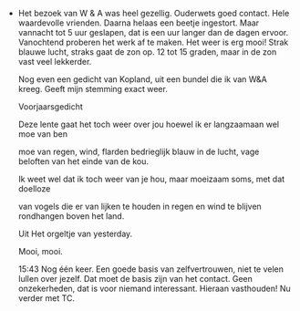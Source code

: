 - Het bezoek van W & A was heel gezellig. Ouderwets goed contact. Hele waardevolle vrienden. Daarna helaas een beetje ingestort. Maar vannacht tot 5 uur geslapen, dat is een uur langer dan de dagen ervoor. Vanochtend proberen het werk af te maken. Het weer is erg mooi! Strak blauwe lucht, straks gaat de zon op. 12 tot 15 graden, maar in de zon vast veel lekkerder.
  
  Nog even een gedicht van Kopland, uit een bundel die ik van W&A kreeg. Geeft mijn stemming exact weer.
  
  Voorjaarsgedicht
  
  Deze lente gaat het toch weer
  over jou hoewel ik er langzaamaan
  wel moe van ben
  
  moe van regen, wind, flarden
  bedrieglijk blauw in de lucht,
  vage beloften van het einde
  van de kou.
  
  Ik weet wel dat ik toch weer
  van je hou, maar moeizaam soms,
  met dat doelloze
  
  van vogels die er van lijken
  te houden in regen en wind
  te blijven rondhangen
  boven het land.
  
  Uit Het orgeltje van yesterday.
  
  Mooi, mooi. 
  
  15:43	Nog één keer. Een goede basis van zelfvertrouwen, niet te velen lullen over jezelf. Dat moet de basis zijn van het contact. Geen onzekerheden, dat is voor niemand interessant. Hieraan vasthouden! Nu verder met TC.
